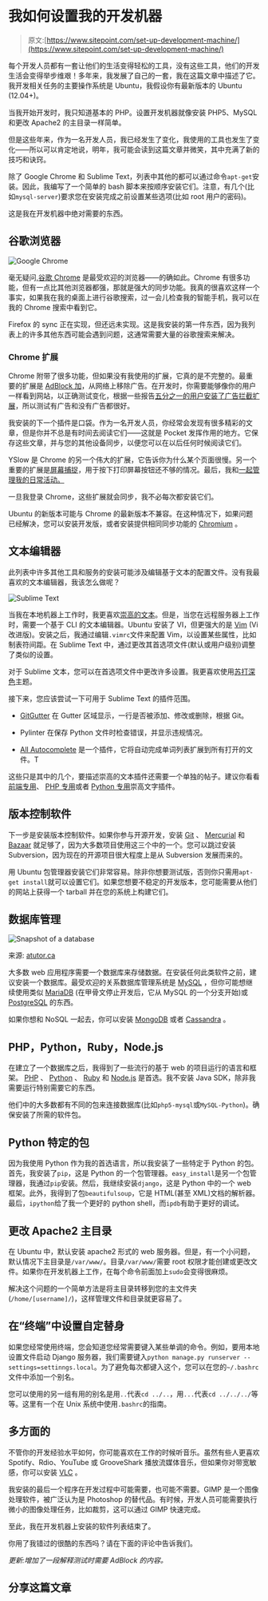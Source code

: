# 我如何设置我的开发机器

> 原文:[https://www.sitepoint.com/set-up-development-machine/](https://www.sitepoint.com/set-up-development-machine/)

每个开发人员都有一套让他们的生活变得轻松的工具，没有这些工具，他们的开发生活会变得举步维艰！多年来，我发展了自己的一套，我在这篇文章中描述了它。我开发相关任务的主要操作系统是 Ubuntu，我假设你有最新版本的 Ubuntu (12.04+)。

当我开始开发时，我只知道基本的 PHP。设置开发机器就像安装 PHP5、MySQL 和更改 Apache2 的主目录一样简单。

但是这些年来，作为一名开发人员，我已经发生了变化，我使用的工具也发生了变化——所以可以肯定地说，明年，我可能会读到这篇文章并微笑，其中充满了新的技巧和诀窍。

除了 Google Chrome 和 Sublime Text，列表中其他的都可以通过命令`apt-get`安装。因此，我编写了一个简单的 bash 脚本来按顺序安装它们。注意，有几个(比如`mysql-server`)要求您在安装完成之前设置某些选项(比如 root 用户的密码)。

这是我在开发机器中绝对需要的东西。

## 谷歌浏览器

![Google Chrome](../Images/3b5b51271b2170f5f6551dca301cf3bb.png)

毫无疑问,[谷歌 Chrome](http://en.wikipedia.org/wiki/Usage_share_of_web_browsers#Summary_table) 是最受欢迎的浏览器——的确如此。Chrome 有很多功能，但有一点比其他浏览器都强，那就是强大的同步功能。我真的很喜欢这样一个事实，如果我在我的桌面上进行谷歌搜索，过一会儿检查我的智能手机，我可以在我的 Chrome 搜索中看到它。

Firefox 的 sync 正在实现，但还远未实现。这是我安装的第一件东西，因为我列表上的许多其他东西可能会遇到问题，这通常需要大量的谷歌搜索来解决。

### Chrome 扩展

Chrome 附带了很多功能，但如果没有我使用的扩展，它真的是不完整的。最重要的扩展是 [AdBlock 加](https://chrome.google.com/webstore/detail/adblock-plus/cfhdojbkjhnklbpkdaibdccddilifddb)，从网络上移除广告。在开发时，你需要能够像你的用户一样看到网站，以正确测试变化，根据一些报告[五分之一的用户安装了广告拦截扩展](http://qz.com/120797/over-one-fifth-of-people-use-ad-blocking-software-and-its-beginning-to-hurt/)，所以测试有广告和没有广告都很好。

我安装的下一个插件是口袋。作为一名开发人员，你经常会发现有很多精彩的文章，但是你并不总是有时间去阅读它们——这就是 Pocket 发挥作用的地方。它保存这些文章，并与您的其他设备同步，以便您可以在以后任何时候阅读它们。

YSlow 是 Chrome 的另一个伟大的扩展，它告诉你为什么某个页面很慢。另一个重要的扩展是[屏幕捕捉](https://chrome.google.com/webstore/detail/screen-capture-by-google/cpngackimfmofbokmjmljamhdncknpmg?hl=en)，用于按下打印屏幕按钮还不够的情况。最后，我和[一起管理我的日常活动。](https://en.todoist.com/app?v=212)

一旦我登录 Chrome，这些扩展就会同步，我不必每次都安装它们。

Ubuntu 的新版本可能与 Chrome 的最新版本不兼容。在这种情况下，如果问题已经解决，您可以安装开发版，或者安装提供相同同步功能的 [Chromium](http://www.chromium.org/Home) 。

## 文本编辑器

此列表中许多其他工具和服务的安装可能涉及编辑基于文本的配置文件。没有我最喜欢的文本编辑器，我该怎么做呢？

![Sublime Text](../Images/33220cd6070d1a8e0dff9203066ef681.png)

当我在本地机器上工作时，我更喜欢[崇高的文本](http://www.sublimetext.com/)。但是，当您在远程服务器上工作时，需要一个基于 CLI 的文本编辑器。Ubuntu 安装了 VI，但更强大的是 [Vim](http://www.vim.org/) (Vi 改进版)。安装之后，我通过编辑`.vimrc`文件来配置 Vim，以设置某些属性，比如制表符间距。在 Sublime Text 中，通过更改其首选项文件(默认或用户级别)调整了类似的设置。

对于 Sublime 文本，您可以在首选项文件中更改许多设置。我更喜欢使用[苏打深色](http://buymeasoda.github.io/soda-theme/)主题。

接下来，您应该尝试一下可用于 Sublime Text 的插件范围。

*   [GitGutter](https://github.com/jisaacks/GitGutter) 在 Gutter 区域显示，一行是否被添加、修改或删除，根据 Git。

*   Pylinter 在保存 Python 文件时检查错误，并显示违规情况。

*   [All Autocomplete](https://github.com/alienhard/SublimeAllAutocomplete) 是一个插件，它将自动完成单词列表扩展到所有打开的文件。T

这些只是其中的几个，要描述崇高的文本插件还需要一个单独的帖子。建议你看看[前端专用](http://donnapeplinskie.com/sublime-text-shortcuts-packages-tweaks/)、 [PHP 专用](http://www.neverstopbuilding.com/sublime-plugins-for-php)或者 [Python 专用](http://dbader.org/blog/setting-up-sublime-text-for-python-development)崇高文字插件。

## 版本控制软件

下一步是安装版本控制软件。如果你参与开源开发，安装 [Git](http://git-scm.com) 、 [Mercurial](http://mercurial.selenic.com/) 和 [Bazaar](http://bazaar.canonical.com/) 就足够了，因为大多数项目使用这三个中的一个。您可以跳过安装 Subversion，因为现在的开源项目很大程度上是从 Subversion 发展而来的。

用 Ubuntu 包管理器安装它们非常容易。除非你想要测试版，否则你只需用`apt-get install`就可以设置它们。如果您想要不稳定的开发版本，您可能需要从他们的网站上获得一个 tarball 并在您的系统上构建它们。

## 数据库管理

![Snapshot of a database](../Images/539151dd1b71692d0a9ae2b43abfc6a2.png)

来源: [atutor.ca](http://www.atutor.ca/development/documentation/database.gif)

大多数 web 应用程序需要一个数据库来存储数据。在安装任何此类软件之前，建议安装一个数据库。最受欢迎的关系数据库管理系统是 [MySQL](http://www.mysql.com) ，但你可能想继续使用类似 [MariaDB](https://mariadb.org/) (在甲骨文停止开发后，它从 MySQL 的一个分支开始)或 [PostgreSQL](http://www.postgresql.org) 的东西。

如果你想和 NoSQL 一起去，你可以安装 [MongoDB](http://www.mongodb.org) 或者 [Cassandra](http://cassandra.apache.org) 。

## PHP，Python，Ruby，Node.js

在建立了一个数据库之后，我得到了一些流行的基于 web 的项目运行的语言和框架。 [PHP](http://php.net/) 、 [Python](https://www.python.org/) 、 [Ruby](https://www.ruby-lang.org/) 和 [Node.js](http://nodejs.org/) 是首选。我不安装 Java SDK，除非我需要运行特别需要它的东西。

他们中的大多数都有不同的包来连接数据库(比如`php5-mysql`或`MySQL-Python`)。确保安装了所需的软件包。

## Python 特定的包

因为我使用 Python 作为我的首选语言，所以我安装了一些特定于 Python 的包。首先，我安装了`pip`，这是 Python 的一个包管理器。`easy_install`是另一个包管理器，我通过`pip`安装。然后，我继续安装`django`，这是 Python 中的一个 web 框架。此外，我得到了包`beautifulsoup`，它是 HTML(甚至 XML)文档的解析器。最后，`ipython`给了我一个更好的 python shell，而`ipdb`有助于更好的调试。

## 更改 Apache2 主目录

在 Ubuntu 中，默认安装 apache2 形式的 web 服务器。但是，有一个小问题，默认情况下主目录是`/var/www/`。目录`/var/www/`需要 root 权限才能创建或更改文件。如果你在开发机器上工作，在每个命令前面加上`sudo`会变得很麻烦。

解决这个问题的一个简单方法是将主目录转移到您的主文件夹(`/home/[username]/`)，这样管理文件和目录就更容易了。

## 在“终端”中设置自定替身

如果您经常使用终端，您会知道您经常需要键入某些单调的命令。例如，要用本地设置文件启动 Django 服务器，我们需要键入`python manage.py runserver --settings=settinngs.local`。为了避免每次都键入这个，您可以在您的`~/.bashrc`文件中添加一个别名。

您可以使用的另一组有用的别名是用`..`代表`cd ../..`，用`...`代表`cd ../../../`等等。这里有一个在 Unix 系统中使用`.bashrc`的指南。

## 多方面的

不管你的开发经验水平如何，你可能喜欢在工作的时候听音乐。虽然有些人更喜欢 Spotify、Rdio、YouTube 或 GrooveShark 播放流媒体音乐，但如果你对带宽敏感，你可以安装 [VLC](http://www.videolan.org/vlc/index.html) 。

我安装的最后一个程序在开发过程中可能需要，也可能不需要。GIMP 是一个图像处理软件，被广泛认为是 Photoshop 的替代品。有时候，开发人员可能需要执行微小的图像处理任务，比如裁剪，这可以通过 GIMP 快速完成。

至此，我在开发机器上安装的软件列表结束了。

你用了我错过的很酷的东西吗？请在下面的评论中告诉我们。

*更新:增加了一段解释测试时需要 AdBlock 的内容。*

## 分享这篇文章